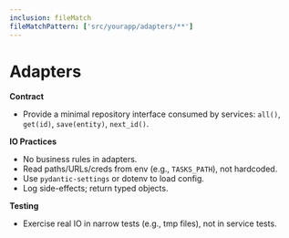```yaml
---
inclusion: fileMatch
fileMatchPattern: ['src/yourapp/adapters/**']
---
```


# Adapters

**Contract**
- Provide a minimal repository interface consumed by services: `all()`, `get(id)`, `save(entity)`, `next_id()`.

**IO Practices**
- No business rules in adapters.
- Read paths/URLs/creds from env (e.g., `TASKS_PATH`), not hardcoded.
- Use `pydantic-settings` or dotenv to load config.
- Log side-effects; return typed objects.

**Testing**
- Exercise real IO in narrow tests (e.g., tmp files), not in service tests.
